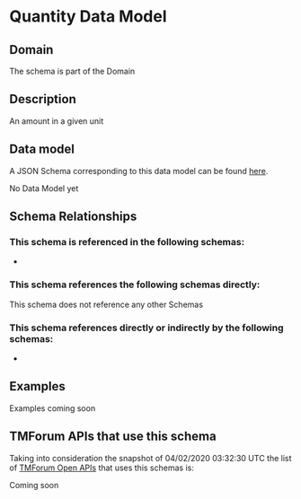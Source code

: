 # Quantity Data Model

## Domain

The  schema is part of the  Domain

## Description

An amount in a given unit

## Data model

A JSON Schema corresponding to this data model can be found
[here](https://github.com/tmforum-rand/schemas/blob/candidates/Common/Quantity.schema.json).

No Data Model yet

## Schema Relationships

### This schema is referenced in the following schemas:

-

### This schema references the following schemas directly:

This schema does not reference any other Schemas

### This schema references directly or indirectly by the following schemas:

-



## Examples

Examples coming soon

## TMForum APIs that use this schema

Taking into consideration the snapshot of 04/02/2020 03:32:30 UTC the list of [TMForum Open APIs](https://www.tmforum.org/open-apis/) that uses this schemas is:

Coming soon